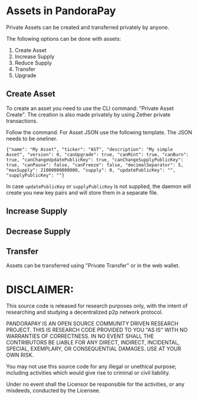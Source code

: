 # Assets in PandoraPay

Private Assets can be created and transferred privately by anyone.

The following options can be done with assets:
1. Create Asset
2. Increase Supply
3. Reduce Supply
4. Transfer
5. Upgrade

## Create Asset

To create an asset you need to use the CLI command: "Private Asset Create". The creation is also made privately by using Zether private transactions.

Follow the command. For Asset JSON use the following template. The JSON needs to be oneliner.

```
{"name": "My Asset", "ticker": "AST", "description": "My simple Asset", "version": 0, "canUpgrade": true, "canMint": true, "canBurn": true, "canChangeUpdatePublicKey": true, "canChangeSupplyPublicKey": true, "canPause": false, "canFreeze": false, "decimalSeparator": 5, "maxSupply": 21000000000000, "supply": 0, "updatePublicKey": "", "supplyPublicKey": ""}
```

In case `updatePublicKey` or `supplyPublicKey` is not supplied, the daemon will create you new key pairs and will store them in a separate file.

## Increase Supply

## Decrease Supply

## Transfer

Assets can be transferred using "Private Transfer" or in the web wallet.


# DISCLAIMER:
This source code is released for research purposes only, with the intent of researching and studying a decentralized p2p network protocol.

PANDORAPAY IS AN OPEN SOURCE COMMUNITY DRIVEN RESEARCH PROJECT. THIS IS RESEARCH CODE PROVIDED TO YOU "AS IS" WITH NO WARRANTIES OF CORRECTNESS. IN NO EVENT SHALL THE CONTRIBUTORS BE LIABLE FOR ANY DIRECT, INDIRECT, INCIDENTAL, SPECIAL, EXEMPLARY, OR CONSEQUENTIAL DAMAGES. USE AT YOUR OWN RISK.

You may not use this source code for any illegal or unethical purpose; including activities which would give rise to criminal or civil liability.

Under no event shall the Licensor be responsible for the activities, or any misdeeds, conducted by the Licensee.